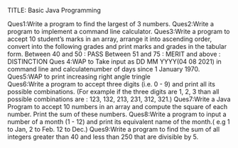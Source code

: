 TITLE: Basic Java Programming

Ques1:Write a program to find the largest of 3 numbers.
Ques2:Write a program to implement a command line calculator.
Ques3:Write a program to accept 10 student’s marks in an array, arrange it into ascending order, convert into the following grades and print marks and grades in the tabular form.
         Between 40 and 50 : PASS 
         Between 51 and 75 : MERIT 
          and above : DISTINCTION
Ques 4:WAP to Take input as DD MM YYYY(04 08 2021) in command line and calculatenumber of days since 1 January 1970.
Ques5:WAP to print increasing right angle tringle        
Ques6:Write a program to accept three digits (i.e. 0 - 9) and print all its possible combinations.
(For example if the three digits are 1, 2, 3 than all possible combinations are : 123, 132, 213, 231, 312, 321.)
Ques7:Write a Java Program to accept 10 numbers in an array and compute the square of each number. Print the sum of these numbers.
Ques8:Write a program to input a number of a month (1 - 12) and print its equivalent name of the month.( e.g 1 to Jan, 2 to Feb. 12 to Dec.)
Ques9:Write a program to find the sum of all integers greater than 40 and less than 250 that are divisible by 5.

